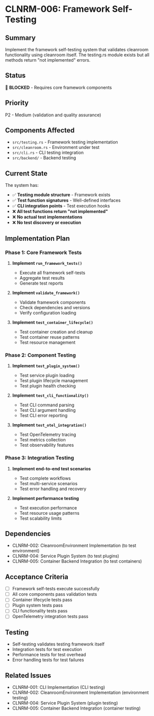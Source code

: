 # CLNRM-006: Framework Self-Testing

## Summary
Implement the framework self-testing system that validates cleanroom functionality using cleanroom itself. The testing.rs module exists but all methods return "not implemented" errors.

## Status
🔴 **BLOCKED** - Requires core framework components

## Priority
P2 - Medium (validation and quality assurance)

## Components Affected
- `src/testing.rs` - Framework testing implementation
- `src/cleanroom.rs` - Environment under test
- `src/cli.rs` - CLI testing integration
- `src/backend/` - Backend testing

## Current State
The system has:
- ✅ **Testing module structure** - Framework exists
- ✅ **Test function signatures** - Well-defined interfaces
- ✅ **CLI integration points** - Test execution hooks
- ❌ **All test functions return "not implemented"**
- ❌ **No actual test implementations**
- ❌ **No test discovery or execution**

## Implementation Plan

### Phase 1: Core Framework Tests
1. **Implement `run_framework_tests()`**
   - Execute all framework self-tests
   - Aggregate test results
   - Generate test reports

2. **Implement `validate_framework()`**
   - Validate framework components
   - Check dependencies and versions
   - Verify configuration loading

3. **Implement `test_container_lifecycle()`**
   - Test container creation and cleanup
   - Test container reuse patterns
   - Test resource management

### Phase 2: Component Testing
1. **Implement `test_plugin_system()`**
   - Test service plugin loading
   - Test plugin lifecycle management
   - Test plugin health checking

2. **Implement `test_cli_functionality()`**
   - Test CLI command parsing
   - Test CLI argument handling
   - Test CLI error reporting

3. **Implement `test_otel_integration()`**
   - Test OpenTelemetry tracing
   - Test metrics collection
   - Test observability features

### Phase 3: Integration Testing
1. **Implement end-to-end test scenarios**
   - Test complete workflows
   - Test multi-service scenarios
   - Test error handling and recovery

2. **Implement performance testing**
   - Test execution performance
   - Test resource usage patterns
   - Test scalability limits

## Dependencies
- CLNRM-002: CleanroomEnvironment Implementation (to test environment)
- CLNRM-004: Service Plugin System (to test plugins)
- CLNRM-005: Container Backend Integration (to test containers)

## Acceptance Criteria
- [ ] Framework self-tests execute successfully
- [ ] All core components pass validation tests
- [ ] Container lifecycle tests pass
- [ ] Plugin system tests pass
- [ ] CLI functionality tests pass
- [ ] OpenTelemetry integration tests pass

## Testing
- Self-testing validates testing framework itself
- Integration tests for test execution
- Performance tests for test overhead
- Error handling tests for test failures

## Related Issues
- CLNRM-001: CLI Implementation (CLI testing)
- CLNRM-002: CleanroomEnvironment Implementation (environment testing)
- CLNRM-004: Service Plugin System (plugin testing)
- CLNRM-005: Container Backend Integration (container testing)
